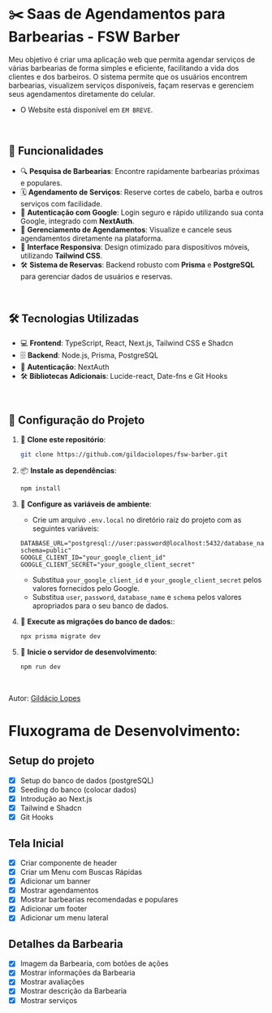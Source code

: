 <div>

# ✂️ Saas de Agendamentos para Barbearias - FSW Barber

Meu objetivo é criar uma aplicação web que permita agendar serviços de várias barbearias de forma simples e eficiente, facilitando a vida dos clientes e dos barbeiros. O sistema permite que os usuários encontrem barbearias, visualizem serviços disponíveis, façam reservas e gerenciem seus agendamentos diretamente do celular.

- O Website está disponível em `EM BREVE`.

<br/>

</div>

<div>

## 🚀 Funcionalidades

- 🔍 **Pesquisa de Barbearias**: Encontre rapidamente barbearias próximas e populares. <br/>
- 🗓️ **Agendamento de Serviços**: Reserve cortes de cabelo, barba e outros serviços com facilidade. <br/>
- 🔐 **Autenticação com Google**: Login seguro e rápido utilizando sua conta Google, integrado com **NextAuth**. <br/>
- 📅 **Gerenciamento de Agendamentos**: Visualize e cancele seus agendamentos diretamente na plataforma. <br/>
- 📱 **Interface Responsiva**: Design otimizado para dispositivos móveis, utilizando **Tailwind CSS**. <br/>
- 🛠️ **Sistema de Reservas**: Backend robusto com **Prisma** e **PostgreSQL** para gerenciar dados de usuários e reservas.

<br/>

## 🛠️ Tecnologias Utilizadas

- 💻 **Frontend**: TypeScript, React, Next.js, Tailwind CSS e Shadcn <br/>
- 🗄️ **Backend**: Node.js, Prisma, PostgreSQL <br/>
- 🔑 **Autenticação**: NextAuth <br/>
- 🛠️ **Bibliotecas Adicionais**: Lucide-react, Date-fns e Git Hooks

<br/>

## 🔧 Configuração do Projeto

1. 🔄 **Clone este repositório**:
   ```bash
   git clone https://github.com/gildaciolopes/fsw-barber.git
   ```
2. 📦 **Instale as dependências**:
   ```bash
   npm install
   ```
3. 🔑 **Configure as variáveis de ambiente**:

   - Crie um arquivo `.env.local` no diretório raiz do projeto com as seguintes variáveis:

   ```env
   DATABASE_URL="postgresql://user:password@localhost:5432/database_name?schema=public"
   GOOGLE_CLIENT_ID="your_google_client_id"
   GOOGLE_CLIENT_SECRET="your_google_client_secret"
   ```

   - Substitua `your_google_client_id` e `your_google_client_secret` pelos valores fornecidos pelo Google.
   - Substitua `user`, `password`, `database_name` e `schema` pelos valores apropriados para o seu banco de dados.

4. 🔑 **Execute as migrações do banco de dados:**:

   ```bash
   npx prisma migrate dev
   ```

5. 🚀 **Inicie o servidor de desenvolvimento**:

   ```bash
   npm run dev
   ```

   <br/>

   </div>

   Autor: [Gildácio Lopes](https://github.com/Gildaciolopes)

# Fluxograma de Desenvolvimento:

## Setup do projeto

- [x] Setup do banco de dados (postgreSQL)
- [x] Seeding do banco (colocar dados)
- [x] Introdução ao Next.js
- [x] Tailwind e Shadcn
- [x] Git Hooks

## Tela Inicial

- [x] Criar componente de header
- [x] Criar um Menu com Buscas Rápidas
- [x] Adicionar um banner
- [x] Mostrar agendamentos
- [x] Mostrar barbearias recomendadas e populares
- [x] Adicionar um footer
- [x] Adicionar um menu lateral

## Detalhes da Barbearia

- [x] Imagem da Barbearia, com botões de ações
- [x] Mostrar informações da Barbearia
- [x] Mostrar avaliações
- [x] Mostrar descrição da Barbearia
- [x] Mostrar serviços
